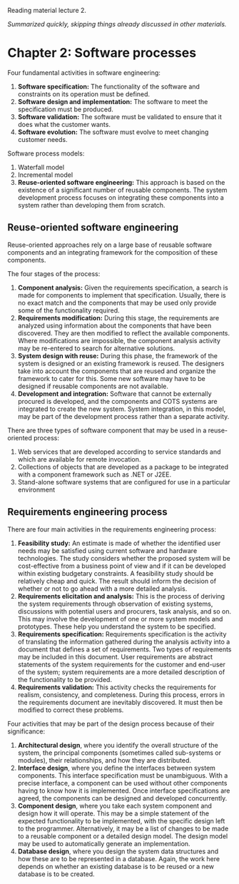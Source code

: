 Reading material lecture 2.

*Summarized quickly, skipping things already discussed in other materials.*

# Chapter 2: Software processes
Four fundamental activities in software engineering:
1. **Software specification:** The functionality of the software and constraints on its operation must be defined.  
2. **Software design and implementation:** The software to meet the specification must be produced.  
3. **Software validation:** The software must be validated to ensure that it does what the customer wants.  
4. **Software evolution:** The software must evolve to meet changing customer needs.

Software process models:
1. Waterfall model
2. Incremental model
3. **Reuse-oriented software engineering:** This approach is based on the existence of  a significant number of reusable components. The system development process  focuses on integrating these components into a system rather than developing  them from scratch.

## Reuse-oriented software engineering
Reuse-oriented approaches rely on a large base of reusable software components and an integrating framework for the composition of these components.

The four stages of the process:
1. **Component analysis:** Given the requirements specification, a search is made for components to implement that specification. Usually, there is no exact match and the components that may be used only provide some of the functionality required.  
2. **Requirements modification:** During this stage, the requirements are analyzed using information about the components that have been discovered. They are then modified to reflect the available components. Where modifications are impossible, the component analysis activity may be re-entered to search for alternative solutions.  
3. **System design with reuse:** During this phase, the framework of the system is designed or an existing framework is reused. The designers take into account the components that are reused and organize the framework to cater for this. Some new software may have to be designed if reusable components are not available. 
4. **Development and integration:** Software that cannot be externally procured is developed, and the components and COTS systems are integrated to create the new system. System integration, in this model, may be part of the development process rather than a separate activity.

There are three types of software component that may be used in a reuse-oriented process:
1. Web services that are developed according to service standards and which are available for remote invocation.  
2. Collections of objects that are developed as a package to be integrated with a component framework such as .NET or J2EE.  
3. Stand-alone software systems that are configured for use in a particular environment

## Requirements engineering process
There are four main activities in the requirements engineering process:  
1. **Feasibility study:** An estimate is made of whether the identified user needs may be satisfied using current software and hardware technologies. The study considers whether the proposed system will be cost-effective from a business point of view and if it can be developed within existing budgetary constraints. A feasibility study should be relatively cheap and quick. The result should inform the decision of whether or not to go ahead with a more detailed analysis.
2. **Requirements elicitation and analysis:** This is the process of deriving the system requirements through observation of existing systems, discussions with potential users and procurers, task analysis, and so on. This may involve the development of one or more system models and prototypes. These help you understand the system to be specified.
3. **Requirements specification:** Requirements specification is the activity of translating the information gathered during the analysis activity into a document that defines a set of requirements. Two types of requirements may be included in this document. User requirements are abstract statements of the system requirements for the customer and end-user of the system; system requirements are a more detailed description of the functionality to be provided.
4. **Requirements validation:** This activity checks the requirements for realism, consistency, and completeness. During this process, errors in the requirements document are inevitably discovered. It must then be modified to correct these problems.

Four activities that may be part of the design process because of their significance:
1. **Architectural design**, where you identify the overall structure of the system, the principal components (sometimes called sub-systems or modules), their relationships, and how they are distributed.
2. **Interface design**, where you define the interfaces between system components. This interface specification must be unambiguous. With a precise interface, a component can be used without other components having to know how it is implemented. Once interface specifications are agreed, the components can be designed and developed concurrently.
3. **Component design**, where you take each system component and design how it will operate. This may be a simple statement of the expected functionality to be implemented, with the specific design left to the programmer. Alternatively, it may be a list of changes to be made to a reusable component or a detailed design model. The design model may be used to automatically generate an implementation.
4. **Database design**, where you design the system data structures and how these are to be represented in a database. Again, the work here depends on whether an existing database is to be reused or a new database is to be created.


